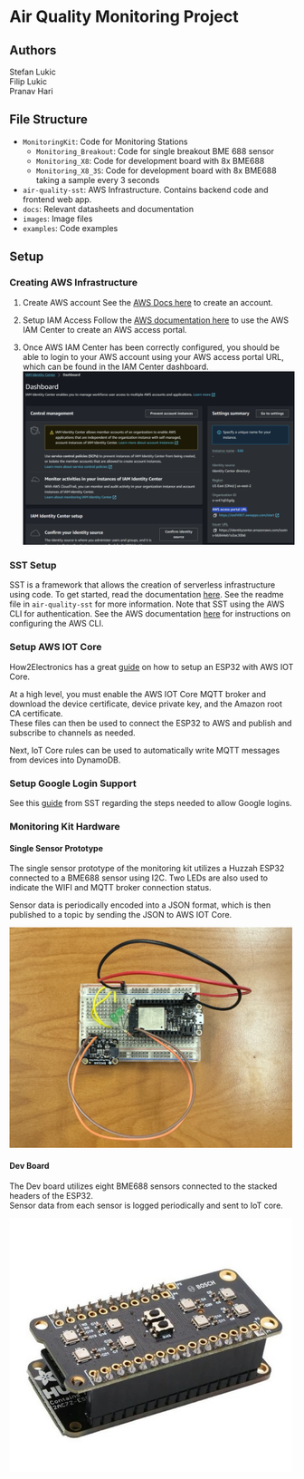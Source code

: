 
# Air Quality Monitoring Project

## Authors

Stefan Lukic  
Filip Lukic  
Pranav Hari

## File Structure  

- `MonitoringKit`: Code for Monitoring Stations  
  - `Monitoring_Breakout`: Code for single breakout BME 688 sensor  
  - `Monitoring_X8`: Code for development board with 8x BME688
  - `Monitoring_X8_3S`: Code for development board with 8x BME688 taking a sample every 3 seconds
- `air-quality-sst`: AWS Infrastructure. Contains backend code and frontend web app.  
- `docs`: Relevant datasheets and documentation
- `images`: Image files
- `examples`: Code examples  

## Setup

### Creating AWS Infrastructure

1. Create AWS account
See the [AWS Docs here](https://docs.aws.amazon.com/accounts/latest/reference/manage-acct-creating.html) to create an account.

2. Setup IAM Access
Follow the [AWS documentation here](https://docs.aws.amazon.com/singlesignon/latest/userguide/get-started-prereqs-considerations.html) to use the AWS IAM Center to create an AWS access portal.

3. Once AWS IAM Center has been correctly configured, you should be able to login to your AWS account using your AWS access portal URL, which can be found in the IAM Center dashboard.
![IAM Center Dashboard](./images/iamCenterDashboard.png)

### SST Setup

SST is a framework that allows the creation of serverless infrastructure using code. To get started, read the documentation [here](https://docs.sst.dev/start/standalone).  See the readme file in `air-quality-sst` for more information.
Note that SST using the AWS CLI for authentication. See the AWS documentation [here](https://docs.aws.amazon.com/cli/latest/userguide/sso-configure-profile-token.html) for instructions on configuring the AWS CLI.  

### Setup AWS IOT Core

How2Electronics has a great [guide](https://how2electronics.com/connecting-esp32-to-amazon-aws-iot-core-using-mqtt/) on how to setup an ESP32 with AWS IOT Core.  

At a high level, you must enable the AWS IOT Core MQTT broker and download the device certificate, device private key, and the Amazon root CA certificate.  
These files can then be used to connect the ESP32 to AWS and publish and subscribe to channels as needed.  

Next, IoT Core rules can be used to automatically write MQTT messages from devices into DynamoDB.

### Setup Google Login Support

See this [guide](https://sst.dev/examples/how-to-add-google-login-to-your-sst-apps.html) from SST regarding the steps needed to allow Google logins.

### Monitoring Kit Hardware

#### Single Sensor Prototype

The single sensor prototype of the monitoring kit utilizes a Huzzah ESP32 connected to a BME688 sensor using I2C.
Two LEDs are also used to indicate the WIFI and MQTT broker connection status.

Sensor data is periodically encoded into a JSON format, which is then published to a topic by sending the JSON to AWS IOT Core.  

<img src="./images/prototype.jpg" alt="prototype" width="500"/>

#### Dev Board

The Dev board utilizes eight BME688 sensors connected to the stacked headers of the ESP32.  
Sensor data from each sensor is logged periodically and sent to IoT core.  

<img src="./images/x8_prototype.jpg" alt="dev board prototype" width="500"/>
